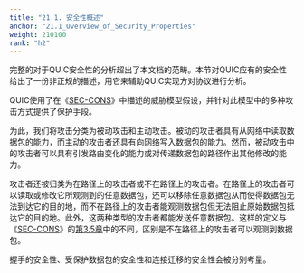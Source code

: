 ```yaml
---
title: "21.1. 安全性概述"
anchor: "21.1_Overview_of_Security_Properties"
weight: 210100
rank: "h2"
---
```


完整的对于QUIC安全性的分析超出了本文档的范畴。本节对QUIC应有的安全性给出了一份非正规的描述，用它来辅助QUIC实现方对协议进行分析。

QUIC使用了在《[SEC-CONS](https://www.rfc-editor.org/info/rfc3552)》中描述的威胁模型假设，并针对此模型中的多种攻击方式提供了保护手段。

为此，我们将攻击分类为被动攻击和主动攻击。被动的攻击者具有从网络中读取数据包的能力，而主动的攻击者还具有向网络写入数据包的能力。然而，被动攻击中的攻击者可以具有引发路由变化的能力或对传递数据包的路径作出其他修改的能力。

攻击者还被归类为在路径上的攻击者或不在路径上的攻击者。在路径上的攻击者可以读取或修改它所观测到的任意数据包，还可以移除任意数据包从而使得数据包无法到达它的目的地，而不在路径上的攻击者能观测数据包但无法阻止原始数据包抵达它的目的地。此外，这两种类型的攻击者都能发送任意数据包。这样的定义与《[SEC-CONS](https://www.rfc-editor.org/info/rfc3552)》的[第3.5章](https://www.rfc-editor.org/rfc/rfc3552.html#section-3.5)中的不同，区别是不在路径上的攻击者可以观测到数据包。

握手的安全性、受保护数据包的安全性和连接迁移的安全性会被分别考量。
